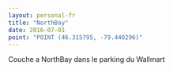 ```yaml
---
layout: personal-fr
title: "NorthBay"
date: 2016-07-01
point: "POINT (46.315795, -79.440296)"
---
```


Couche a NorthBay dans le parking du Wallmart

